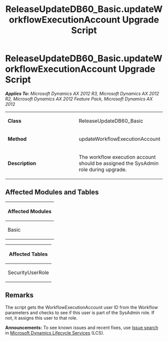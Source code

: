﻿---
title: ReleaseUpdateDB60_Basic.updateWorkflowExecutionAccount Upgrade Script
TOCTitle: ReleaseUpdateDB60_Basic.updateWorkflowExecutionAccount Upgrade Script
ms:assetid: 5352ec5b-27aa-f514-ce67-f0ae406d4bd2
ms:mtpsurl: https://msdn.microsoft.com/en-us/library/JJ736116(v=AX.60)
ms:contentKeyID: 49708292
ms.date: 05/18/2015
mtps_version: v=AX.60
---

# ReleaseUpdateDB60\_Basic.updateWorkflowExecutionAccount Upgrade Script 


_**Applies To:** Microsoft Dynamics AX 2012 R3, Microsoft Dynamics AX 2012 R2, Microsoft Dynamics AX 2012 Feature Pack, Microsoft Dynamics AX 2012_

<table>
<colgroup>
<col style="width: 50%" />
<col style="width: 50%" />
</colgroup>
<tbody>
<tr class="odd">
<td><p><strong>Class</strong></p></td>
<td><p>ReleaseUpdateDB60_Basic</p></td>
</tr>
<tr class="even">
<td><p><strong>Method</strong></p></td>
<td><p>updateWorkflowExecutionAccount</p></td>
</tr>
<tr class="odd">
<td><p><strong>Description</strong></p></td>
<td><p>The workflow execution account should be assigned the SysAdmin role during upgrade.</p></td>
</tr>
</tbody>
</table>


## Affected Modules and Tables

<table>
<colgroup>
<col style="width: 100%" />
</colgroup>
<thead>
<tr class="header">
<th><p>Affected Modules</p></th>
</tr>
</thead>
<tbody>
<tr class="odd">
<td><p>Basic</p></td>
</tr>
</tbody>
</table>


<table>
<colgroup>
<col style="width: 100%" />
</colgroup>
<thead>
<tr class="header">
<th><p>Affected Tables</p></th>
</tr>
</thead>
<tbody>
<tr class="odd">
<td><p>SecurityUserRole</p></td>
</tr>
</tbody>
</table>


## Remarks

The script gets the WorkflowExecutionAccount user ID from the Workflow parameters and checks to see if this user is part of the SysAdmin role. If not, it assigns this user to that role.

  
**Announcements:** To see known issues and recent fixes, use [Issue search](http://go.microsoft.com/fwlink/?linkid=389258) in [Microsoft Dynamics Lifecycle Services](http://go.microsoft.com/fwlink/?linkid=306505) (LCS).


